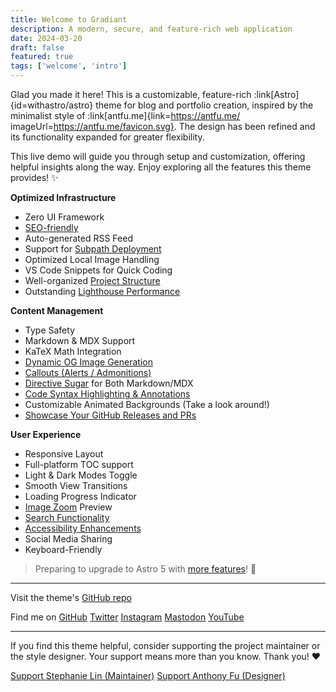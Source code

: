 ```yaml
---
title: Welcome to Gradiant
description: A modern, secure, and feature-rich web application
date: 2024-03-20
draft: false
featured: true
tags: ['welcome', 'intro']
---
```


Glad you made it here! This is a customizable, feature-rich :link[Astro]{id=withastro/astro} theme for blog and portfolio creation, inspired by the minimalist style of :link[antfu.me]{link=https://antfu.me/ imageUrl=https://antfu.me/favicon.svg}. The design has been refined and its functionality expanded for greater flexibility.

This live demo will guide you through setup and customization, offering helpful insights along the way. Enjoy exploring all the features this theme provides! ✨

**Optimized Infrastructure**

- Zero UI Framework
- [SEO-friendly](./blog/faqs-and-known-issues/#about-seo-and-accessibility)
- Auto-generated RSS Feed
- Support for [Subpath Deployment](./blog/basic-configuration/#configuring-site)
- Optimized Local Image Handling
- VS Code Snippets for Quick Coding
- Well-organized [Project Structure](./blog/project-structure/)
- Outstanding [Lighthouse Performance](./blog/faqs-and-known-issues/#lighthouse-scores)

**Content Management**

- Type Safety
- Markdown & MDX Support
- KaTeX Math Integration
- [Dynamic OG Image Generation](./blog/about-open-graph-images/)
- [Callouts (Alerts / Admonitions)](./blog/markdown-mdx-extended-features/#callouts-alerts--admonitions)
- [Directive Sugar](./blog/markdown-mdx-extended-features/#image-caption--link) for Both Markdown/MDX
- [Code Syntax Highlighting & Annotations](./blog/markdown-mdx-extended-features/#fully-featured-code-blocks)
- Customizable Animated Backgrounds (Take a look around!)
- [Showcase Your GitHub Releases and PRs](./blog/customizing-github-activity-pages)

**User Experience**

- Responsive Layout
- Full-platform TOC support
- Light & Dark Modes Toggle
- Smooth View Transitions
- Loading Progress Indicator
- [Image Zoom](./blog/faqs-and-known-issues/#image-zoom) Preview
- [Search Functionality](./blog/faqs-and-known-issues/#search-functionality)
- [Accessibility Enhancements](./blog/faqs-and-known-issues/#about-seo-and-accessibility)
- Social Media Sharing
- Keyboard-Friendly

> Preparing to upgrade to Astro 5 with [more features](https://github.com/users/lin-stephanie/projects/4)! 🚀

---

<p>
  Visit the theme's
  <a
    class="inline-block ml-1.5 op-75 hover:op-100"
    href="https://github.com/lin-stephanie/astro-antfustyle-theme"
  >
  <span i-simple-icons-github></span> GitHub repo</a>
</p>

<p>
  <span class="inline-block mr-1.5 mb-2">Find me on</span>
  <span class="inline-flex flex-wrap gap-2 op-75 hover:op-100">
    <a href="https://github.com/lin-stephanie/astro-antfustyle-theme">
      <span i-simple-icons-github></span> GitHub</a>
    <a href="https://github.com/lin-stephanie/astro-antfustyle-theme">
      <span i-ri-twitter-x-fill></span> Twitter</a>
    <a href="https://github.com/lin-stephanie/astro-antfustyle-theme">
      <span i-simple-icons-instagram></span> Instagram</a>
    <a href="https://github.com/lin-stephanie/astro-antfustyle-theme">
      <span i-simple-icons-mastodon></span> Mastodon</a>
    <a href="https://github.com/lin-stephanie/astro-antfustyle-theme">
      <span i-simple-icons-youtube></span> YouTube</a>
  </span>
</p>

---

If you find this theme helpful, consider supporting the project maintainer or the style designer. Your support means more than you know. Thank you! ❤️

<div class="flex flex-wrap gap-4">
  <a class="btn-rose" href="https://github.com/sponsors/lin-stephanie">
    <span class="i-ph-heart-duotone"></span> Support Stephanie Lin (Maintainer)</a>
  <a class="btn-yellow" href="https://github.com/sponsors/antfu">
    <span class="i-ph-lightning-duotone"></span> Support Anthony Fu (Designer)</a>
</div>

